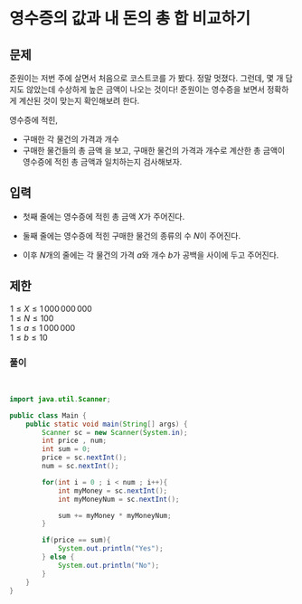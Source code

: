 # 영수증의 값과 내 돈의 총 합 비교하기

## 문제

준원이는 저번 주에 살면서 처음으로 코스트코를 가 봤다. 정말 멋졌다. 그런데, 몇 개 담지도 않았는데 수상하게 높은 금액이 나오는 것이다! 준원이는 영수증을 보면서 정확하게 계산된 것이 맞는지 확인해보려 한다.  
  

영수증에 적힌,
- 구매한 각 물건의 가격과 개수
- 구매한 물건들의 총 금액
을 보고, 구매한 물건의 가격과 개수로 계산한 총 금액이 영수증에 적힌 총 금액과 일치하는지 검사해보자.

## 입력

- 첫째 줄에는 영수증에 적힌 총 금액 $X$가 주어진다.

- 둘째 줄에는 영수증에 적힌 구매한 물건의 종류의 수 $N$이 주어진다.

- 이후 $N$개의 줄에는 각 물건의 가격 $a$와 개수 $b$가 공백을 사이에 두고 주어진다.

## 제한
 $1 ≤ X ≤ 1\,000\,000\,000$   
 $1 ≤ N ≤ 100$   
 $1 ≤ a ≤ 1\,000\,000$   
 $1 ≤ b ≤ 10$ 

### 풀이


<br>


```java
import java.util.Scanner;

public class Main {
    public static void main(String[] args) {
        Scanner sc = new Scanner(System.in);
        int price , num;
        int sum = 0;
        price = sc.nextInt();
        num = sc.nextInt();

        for(int i = 0 ; i < num ; i++){
            int myMoney = sc.nextInt();
            int myMoneyNum = sc.nextInt();

            sum += myMoney * myMoneyNum;
        }

        if(price == sum){
            System.out.println("Yes");
        } else {
            System.out.println("No");
        }
    }
}
```